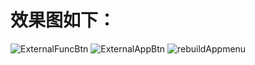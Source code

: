 效果图如下：
=====

![ExternalFuncBtn](https://github.com/defpt/userChromeJs/blob/master/ButtonMenu/ExternalFuncBtn.png?raw=true)
![ExternalAppBtn](https://github.com/defpt/userChromeJs/blob/master/ButtonMenu/ExternalAppBtn.png?raw=true)
![rebuildAppmenu](https://github.com/defpt/userChromeJs/blob/master/ButtonMenu/rebuildAppmenu.png?raw=true)

